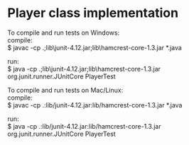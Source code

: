 # Player class implementation
To compile and run tests on Windows:<br />
compile:<br />
$ javac -cp .;lib\junit-4.12.jar;lib\hamcrest-core-1.3.jar *.java<br />

run:<br />
$ java -cp .;lib\junit-4.12.jar;lib\hamcrest-core-1.3.jar org.junit.runner.JUnitCore PlayerTest<br />

To compile and run tests on Mac/Linux:<br />
compile:<br />
$ javac -cp .:lib/junit-4.12.jar:lib/hamcrest-core-1.3.jar *.java<br />

run:<br />
$ java -cp .:lib/junit-4.12.jar:lib/hamcrest-core-1.3.jar org.junit.runner.JUnitCore PlayerTest<br />
